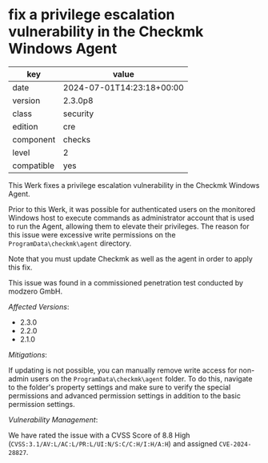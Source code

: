 [//]: # (werk v2)
# fix a privilege escalation vulnerability in the Checkmk Windows Agent

key        | value
---------- | ---
date       | 2024-07-01T14:23:18+00:00
version    | 2.3.0p8
class      | security
edition    | cre
component  | checks
level      | 2
compatible | yes

This Werk fixes a privilege escalation vulnerability in the Checkmk Windows 
Agent.

Prior to this Werk, it was possible for authenticated users on the monitored 
Windows host to execute commands as administrator account that is used to run 
the Agent, allowing them to elevate their privileges.
The reason for this issue were excessive write permissions on the 
`ProgramData\checkmk\agent` directory.

Note that you must update Checkmk as well as the agent in order to apply this 
fix.

This issue was found in a commissioned penetration test conducted by modzero 
GmbH.

*Affected Versions*:

* 2.3.0
* 2.2.0
* 2.1.0

*Mitigations*:

If updating is not possible, you can manually remove write access for non-admin 
users on the `ProgramData\checkmk\agent` folder.
To do this, navigate to the folder's property settings and make sure to verify 
the special permissions and advanced permission settings in addition to the 
basic permission settings.

*Vulnerability Management*:

We have rated the issue with a CVSS Score of 8.8 High (`CVSS:3.1/AV:L/AC:L/PR:L/UI:N/S:C/C:H/I:H/A:H`) 
and assigned `CVE-2024-28827`.
